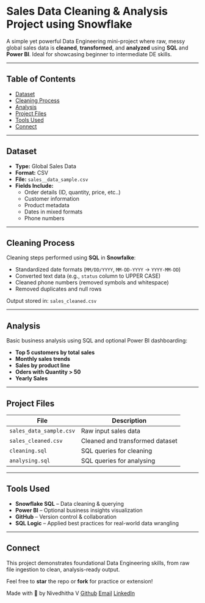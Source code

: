# Sales Data Cleaning & Analysis Project using Snowflake 

A simple yet powerful Data Engineering mini-project where raw, messy global sales data is **cleaned**, **transformed**, and **analyzed** using **SQL** and **Power BI**. Ideal for showcasing beginner to intermediate DE skills.

---

## Table of Contents

- [Dataset](#-dataset)
- [Cleaning Process](#-cleaning-process)
- [Analysis](#-analysis)
- [Project Files](#-project-files)
- [Tools Used](#-tools-used)
- [Connect](#-connect)

---

## Dataset

- **Type:** Global Sales Data  
- **Format:** CSV  
- **File:** `sales__data_sample.csv`  
- **Fields Include:**  
  - Order details (ID, quantity, price, etc..)  
  - Customer information  
  - Product metadata  
  - Dates in mixed formats  
  - Phone numbers  

---

## Cleaning Process

Cleaning steps performed using **SQL** in **Snowfalke**:

-  Standardized date formats (`MM/DD/YYYY`, `MM-DD-YYYY` → `YYYY-MM-DD`)
-  Converted text data (e.g., `status` column to UPPER CASE)
-  Cleaned phone numbers (removed symbols and whitespace)
-  Removed duplicates and null rows

 Output stored in: `sales_cleaned.csv`

---

## Analysis

Basic business analysis using SQL and optional Power BI dashboarding:

-  **Top 5 customers by total sales**
-  **Monthly sales trends**
-  **Sales by product line**
-  **Oders with Quantity > 50**
-  **Yearly Sales**


---

## Project Files

| File | Description |
|------|-------------|
| `sales_data_sample.csv`        | Raw input sales data |
| `sales_cleaned.csv`     | Cleaned and transformed dataset |
| `cleaning.sql`          | SQL queries for cleaning  |
| `analysing.sql`          | SQL queries for analysing |

---

##  Tools Used

-  **Snowflake SQL** – Data cleaning & querying  
-  **Power BI** – Optional business insights visualization  
-  **GitHub** – Version control & collaboration  
-  **SQL Logic** – Applied best practices for real-world data wrangling  

---

## Connect

This project demonstrates foundational Data Engineering skills, from raw file ingestion to clean, analysis-ready output.

Feel free to **star** the repo or **fork** for practice or extension!

Made with 💙 by Nivedhitha V 
[Github](https://github.com/Nivedhitha-V)
[Email](nivedhithav0407@gmail.com)
[LinkedIn](https://www.linkedin.com/in/nivedhitha-v/)
